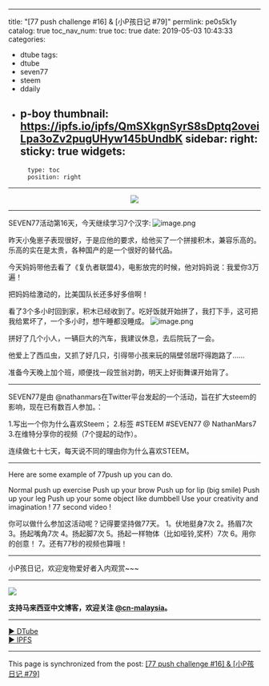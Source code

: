 
---
title: "[77 push challenge #16]  & [小P孩日记 #79]"
permlink: pe0s5k1y
catalog: true
toc_nav_num: true
toc: true
date: 2019-05-03 10:43:33
categories:
- dtube
tags:
- dtube
- seven77
- steem
- ddaily
- p-boy
thumbnail: https://ipfs.io/ipfs/QmSXkgnSyrS8sDptq2oveiLpa3oZv2pugUHyw145bUndbK
sidebar:
    right:
        sticky: true
widgets:
    -
        type: toc
        position: right
---


<center><a href='https://d.tube/#!/v/julian2013/pe0s5k1y'><img src='https://ipfs.io/ipfs/QmSXkgnSyrS8sDptq2oveiLpa3oZv2pugUHyw145bUndbK'></a></center><hr>

SEVEN77活动第16天，今天继续学习7个汉字:
![image.png](https://ipfs.busy.org/ipfs/QmQzsALmSAqTmLywk2qvjKEEfG66jWEBpC4azj4RsrBVhY)

昨天小兔崽子表现很好，于是应他的要求，给他买了一个拼接积木，兼容乐高的。乐高的实在是太贵，各种国产的是一个很好的替代品。

今天妈妈带他去看了《复仇者联盟4》，电影放完的时候，他对妈妈说：我爱你3万遍！

把妈妈给激动的，比美国队长还多好多倍啊！

看了3个多小时回到家，积木已经收到了。吃好饭就开始拼了，我打下手，这可把我给累坏了，一个多小时，想午睡都没睡成。
![image.png](https://ipfs.busy.org/ipfs/QmPp2wotduULehYMCHnu96sBzTDrvZoHbB9Ln5HwZtx5LG)

拼好了几个小人，一辆巨大的汽车，我建议休息，去后院玩了一会。

他爱上了西瓜虫，又抓了好几只，引得带小孩来玩的隔壁邻居吓得跑路了……

准备今天晚上加个班，顺便找一段笠翁对韵，明天上好街舞课开始背了。

***

SEVEN77是由 @nathanmars在Twitter平台发起的一个活动，旨在扩大steem的影响，现在已有数百人参加。：

1.写出一个你为什么喜欢Steem；
2.标签 #‪STEEM #SEVEN77  @ NathanMars7‬
‪3.在维特分享你的视频（7个提起的动作）。‬

‪连续做七十七天，每天说不同的理由你为什么喜欢STEEM。‬

---

Here are some example of 77push up you can do.

Normal push up exercise
Push up your brow
Push up for lip (big smile)
Push up your leg
Push up your some object like dumbbell
Use your creativity and imagination !
77 second video !

你可以做什么参加这活动呢？记得要坚持做77天。
1。伏地挺身7次
2。扬眉7次
3。扬起嘴角7次
4。扬起脚7次
5。扬起一样物体（比如哑铃,奖杯）7次
6。用你的创意！
7。还有77秒的视频也算哦！

---

小P孩日记，欢迎宠物爱好者入内观赏~~~

***

![](https://steemitimages.com/0x0/https://ipfs.busy.org/ipfs/QmTUwx1vpfXtJ2ZFubAw5d31uNpPMkMmpvjpNxDsYa23dz)

**支持马来西亚中文博客，欢迎关注 [@cn-malaysia](https://steemit.com/@cn-malaysia)。**

<hr><a href='https://d.tube/#!/v/julian2013/pe0s5k1y'> ▶️ DTube</a><br /><a href='https://ipfs.io/ipfs/QmYTkNHS3onRCGjYZ3uj949RAYFB3xX9RV3Gze1meBDW8y'> ▶️ IPFS</a>

- - -

This page is synchronized from the post: [[77 push challenge #16]  & [小P孩日记 #79]](https://steemit.com/@julian2013/pe0s5k1y)
